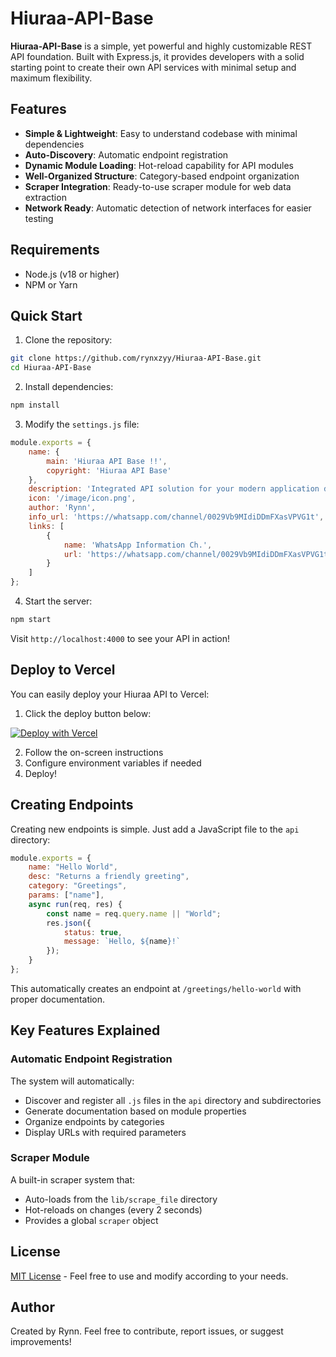 # Hiuraa-API-Base

**Hiuraa-API-Base** is a simple, yet powerful and highly customizable REST API foundation. Built with Express.js, it provides developers with a solid starting point to create their own API services with minimal setup and maximum flexibility.

## Features

- **Simple & Lightweight**: Easy to understand codebase with minimal dependencies
- **Auto-Discovery**: Automatic endpoint registration
- **Dynamic Module Loading**: Hot-reload capability for API modules
- **Well-Organized Structure**: Category-based endpoint organization
- **Scraper Integration**: Ready-to-use scraper module for web data extraction
- **Network Ready**: Automatic detection of network interfaces for easier testing

## Requirements

- Node.js (v18 or higher)
- NPM or Yarn

## Quick Start

1. Clone the repository:
```bash
git clone https://github.com/rynxzyy/Hiuraa-API-Base.git
cd Hiuraa-API-Base
```

2. Install dependencies:
```bash
npm install
```

3. Modify the `settings.js` file:
```javascript
module.exports = {
    name: {
        main: 'Hiuraa API Base !!',
        copyright: 'Hiuraa API Base'
    },
    description: 'Integrated API solution for your modern application development needs. Fast, secure, and reliable access.',
    icon: '/image/icon.png',
    author: 'Rynn',
    info_url: 'https://whatsapp.com/channel/0029Vb9MIdiDDmFXasVPVG1t',
    links: [
        {
            name: 'WhatsApp Information Ch.',
            url: 'https://whatsapp.com/channel/0029Vb9MIdiDDmFXasVPVG1t'
        }
    ]
};
```

4. Start the server:
```bash
npm start
```

Visit `http://localhost:4000` to see your API in action!

## Deploy to Vercel

You can easily deploy your Hiuraa API to Vercel:

1. Click the deploy button below:

[![Deploy with Vercel](https://vercel.com/button)](https://vercel.com/new/clone?repository-url=https%3A%2F%2Fgithub.com%2Frynxzyy%2FHiuraa-API-Base)

2. Follow the on-screen instructions
3. Configure environment variables if needed
4. Deploy!

## Creating Endpoints

Creating new endpoints is simple. Just add a JavaScript file to the `api` directory:

```javascript
module.exports = {
    name: "Hello World",
    desc: "Returns a friendly greeting",
    category: "Greetings",
    params: ["name"],
    async run(req, res) {
        const name = req.query.name || "World";
        res.json({
            status: true,
            message: `Hello, ${name}!`
        });
    }
};
```

This automatically creates an endpoint at `/greetings/hello-world` with proper documentation.

## Key Features Explained

### Automatic Endpoint Registration

The system will automatically:
- Discover and register all `.js` files in the `api` directory and subdirectories
- Generate documentation based on module properties
- Organize endpoints by categories
- Display URLs with required parameters

### Scraper Module

A built-in scraper system that:
- Auto-loads from the `lib/scrape_file` directory
- Hot-reloads on changes (every 2 seconds)
- Provides a global `scraper` object

## License

[MIT License](LICENSE) - Feel free to use and modify according to your needs.

## Author

Created by Rynn.
Feel free to contribute, report issues, or suggest improvements!
